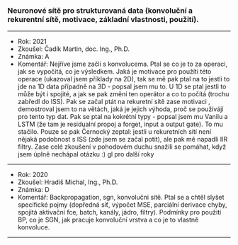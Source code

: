 ### Neuronové sítě pro strukturovaná data (konvoluční a rekurentní sítě, motivace, základní vlastnosti, použití).

----------------------------------------

- Rok: 2021
- Zkoušel: Čadík Martin, doc. Ing., Ph.D.
- Známka: A
- Komentář: Nejříve jsme začli s konvolucema. Ptal se co je to za operaci, jak se vypočítá, co je výsledkem. Jaká je motivace pro použítí této operace (ukazoval jsem příklady na 2D), tak se mě pak ptal na to jestli to jde na 1D data případně na 3D - popsal jsem mu to. U 1D se ptal jestli to může být i spojité, a jak se pak změní ten operátor a co to počítá (trochu zabředl do ISS). Pak se začal ptát na rekuretní sítě zase motivaci , demostroval jsem to na větách, jaká je jejich výhoda, proč se používájí pro tento typ dat. Pak se ptal na kokrétní typy - popsal jsem mu Vanilu a LSTM (že tam je residualní propoj a forget, input a output gate). To mu stačilo. Pouze se pak Černocký zeptal: jestli u rekuretních sítí není nějaká podobnost s ISS (zde jsem se začal potit), ale pak mě napadli IIR filtry. Zase celé zkoušení v pohodovém duchu snažili se pomáhat, když jsem úplně nechápal otázku :) gl pro další roky

----------------------------------------

- Rok: 2020
- Zkoušel: Hradiš Michal, Ing., Ph.D.
- Známka: D
- Komentář: Backpropagation, sgn, konvolučni sítě. Ptal se a chtěl slyšet specifické pojmy (dopředná síť, výpočet MSE, parciální derivace chyby, spojitá aktivační fce, batch, kanály, jádro, filtry). Podmínky pro použití BP, co je SGN, jak pracuje konvoluční vrstva a co je to vlastně konvoluce.

----------------------------------------
